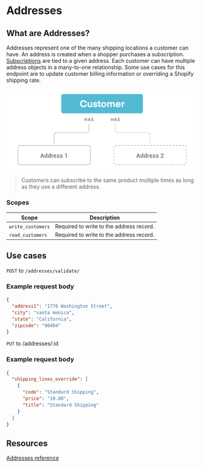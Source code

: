 # Addresses 
## What are Addresses?
Addresses represent one of the many shipping locations a customer can have. An address is created when a shopper purchases a subscription. [Subscriptions](https://developer.rechargepayments.com/#subscriptions) are tied to a given address. Each customer can have multiple address objects in a many-to-one relationship. Some use cases for this endpoint are to update customer billing information or overriding a Shopify shipping rate.

![addresses](assets/images/addresses.png "addresses")

<!-- theme: info -->
> Customers can subscribe to the same product multiple times as long as they use a different address.

### Scopes
|Scope|Description|
|-|-|
|`write_customers`| Required to write to the address record.|
|`read_customers`| Required to write to the address record.|

## Use cases

<!-- 
type: tab
title: Validate an Address
-->

`POST` to `/addresses/validate/`

### Example request body

```json
{
  "address1": "1776 Washington Street",
  "city": "santa monica",
  "state": "California",
  "zipcode": "90404"
}
```

<!-- 
type: tab
title: Override Shopify shipping lines
-->

`PUT` to /addresses/:id

### Example request body

```json
{
  "shipping_lines_override": [
    {
      "code": "Standard Shipping",
      "price": "10.00",
      "title": "Standard Shipping"
    }
  ]
}
```

<!-- type: tab-end -->

## Resources
[Addresses reference](https://developer.rechargepayments.com/#addresses)